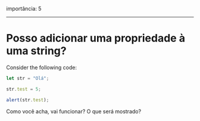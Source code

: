 importância: 5

---

# Posso adicionar uma propriedade à uma string?


Consider the following code:

```js
let str = "Olá";

str.test = 5;

alert(str.test);
```

Como você acha, vai funcionar? O que será mostrado?
